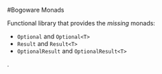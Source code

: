 #Bogoware Monads

Functional library that provides the _missing_ monads:
* `Optional` and `Optional<T>`
* `Result` and `Result<T>`
* `OptionalResult` and `OptionalResult<T>`

.
